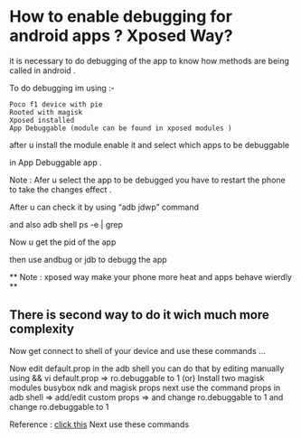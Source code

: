 # How to enable debugging for android apps ? Xposed Way?


it is necessary to do debugging of the app to know how methods are being called in android .

To do debugging im using :-

    Poco f1 device with pie
    Rooted with magisk
    Xposed installed
    App Debuggable (module can be found in xposed modules ) 

after u install the module enable it and select which apps to be debuggable

in App Debuggable app .

Note : Afer u select the app to be debugged you have to restart the phone to take the changes effect .

After u can check it by using “adb jdwp” command

and also adb shell ps -e | grep <package-name>

Now u get the pid of the app

then use andbug or jdb to debugg the app 

** Note : xposed way make your phone more heat and apps behave wierdly ** 

## There is second way to do it wich much more complexity


Now get connect to shell of your device and use these commands ...

Now edit default.prop in the adb shell
you can do that by editing manually using && vi default.prop => ro.debuggable to 1
    (or)
    Install two magisk modules busybox ndk and magisk props
    next use the command props in adb shell =>  add/edit custom props  => and change ro.debuggable to 1
and change ro.debuggable to 1

Reference : [click this](https://awakened1712.github.io/hacking/hacking-magisk-modules/)
Next use these commands

